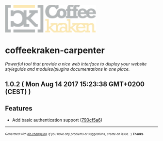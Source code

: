 <img width="300px" src=".resources/coffeekraken-logo.jpg" />

# coffeekraken-carpenter

_Powerful tool that provide a nice web interface to display your website styleguide and modules/plugins documentations in one place._

## 1.0.2  ( Mon Aug 14 2017 15:23:38 GMT+0200 (CEST) )


## Features
  - Add basic authentication support
  ([790cf5a6](https://github.com/Coffeekraken/carpenter/commit/790cf5a64e476fa8e563cec7004e1404c0aa5862))





---
<sub><sup>*Generated with [git-changelog](https://github.com/rafinskipg/git-changelog). If you have any problems or suggestions, create an issue.* :) **Thanks** </sub></sup>
